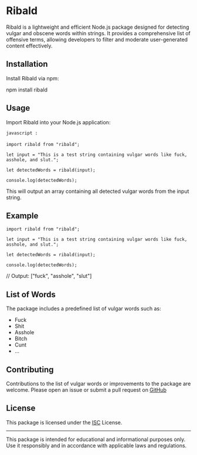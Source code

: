 # Ribald

Ribald is a lightweight and efficient Node.js package designed for detecting vulgar and obscene words within strings. It provides a comprehensive list of offensive terms, allowing developers to filter and moderate user-generated content effectively.

## Installation

Install Ribald via npm:

npm install ribald


## Usage

Import Ribald into your Node.js application:

```javascript :``` <br><br>
```import ribald from "ribald";```

```let input = "This is a test string containing vulgar words like fuck, asshole, and slut.";```

```let detectedWords = ribald(input);```

```console.log(detectedWords);```

This will output an array containing all detected vulgar words from the input string.


## Example

```import ribald from "ribald";```

```let input = "This is a test string containing vulgar words like fuck, asshole, and slut.";```

```let detectedWords = ribald(input);```

```console.log(detectedWords);```

// Output: ["fuck", "asshole", "slut"]


## List of Words

The package includes a predefined list of vulgar words such as:

 - Fuck
 - Shit
 - Asshole
 - Bitch
 - Cunt
 - ...


## Contributing

Contributions to the list of vulgar words or improvements to the package are welcome. Please open an issue or submit a pull request on <a href="https://github.com/Naved-Uddin9950/programming/tree/main/Web%20Dev/Projects/Packages/ribald">GitHub</a>

## License

This package is licensed under the <a href="https://en.wikipedia.org/wiki/ISC_license">ISC</a> License.

<hr>

This package is intended for educational and informational purposes only. Use it responsibly and in accordance with applicable laws and regulations.

